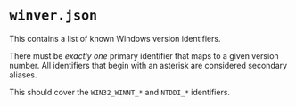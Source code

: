 # `winver.json`

This contains a list of known Windows version identifiers.

There must be *exactly one* primary identifier that maps to a given version number.  All identifiers that begin with an asterisk are considered secondary aliases.

This should cover the `WIN32_WINNT_*` and `NTDDI_*` identifiers.
